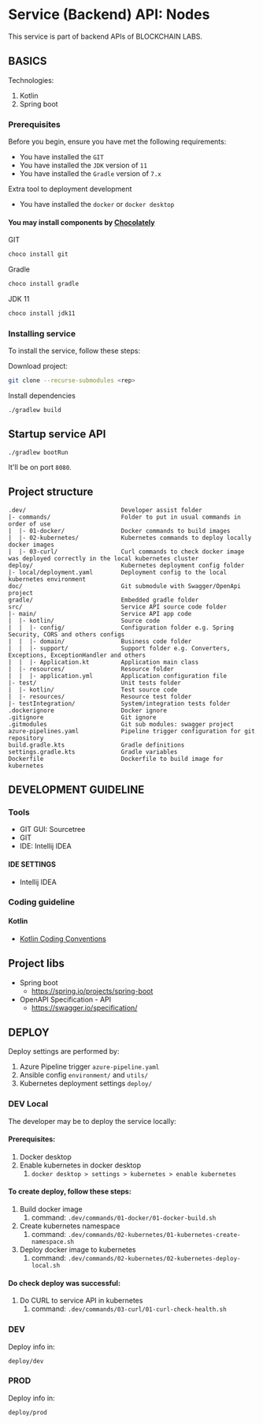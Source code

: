 # Service (Backend) API: Nodes

This service is part of backend APIs of BLOCKCHAIN LABS.

## BASICS

Technologies:
1. Kotlin
1. Spring boot

### Prerequisites

Before you begin, ensure you have met the following requirements:

* You have installed the `GIT`
* You have installed the `JDK` version of `11`
* You have installed the `Gradle` version of `7.x`
  
Extra tool to deployment development 
* You have installed the `docker` or `docker desktop`

#### You may install components by [Chocolately](https://chocolatey.org/)
GIT
```bash
choco install git
```

Gradle
```bash
choco install gradle
```

JDK 11
```bash
choco install jdk11
```

### Installing service

To install the service, follow these steps:

Download project:
```bash
git clone --recurse-submodules <rep>
```

Install dependencies
```shell
./gradlew build
```

## Startup service API
```shell
./gradlew bootRun
```

It'll be on port `8080`.

## Project structure

```
.dev/                           Developer assist folder
|- commands/                    Folder to put in usual commands in order of use
|  |- 01-docker/                Docker commands to build images
|  |- 02-kubernetes/            Kubernetes commands to deploy locally docker images
|  |- 03-curl/                  Curl commands to check docker image was deployed correctly in the local kubernetes cluster
deploy/                         Kubernetes deployment config folder
|- local/deployment.yaml        Deployment config to the local kubernetes environment
doc/                            Git submodule with Swagger/OpenApi project
gradle/                         Embedded gradle folder
src/                            Service API source code folder
|- main/                        Service API app code
|  |- kotlin/                   Source code
|  |  |- config/                Configuration folder e.g. Spring Security, CORS and others configs
|  |  |- domain/                Business code folder
|  |  |- support/               Support folder e.g. Converters, Exceptions, ExceptionHandler and others
|  |  |- Application.kt         Application main class
|  |- resources/                Resource folder
|  |  |- application.yml        Application configuration file
|- test/                        Unit tests folder
|  |- kotlin/                   Test source code
|  |- resources/                Resource test folder
|- testIntegration/             System/integration tests folder
.dockerignore                   Docker ignore
.gitignore                      Git ignore
.gitmodules                     Git sub modules: swagger project
azure-pipelines.yaml            Pipeline trigger configuration for git repository
build.gradle.kts                Gradle definitions
settings.gradle.kts             Gradle variables
Dockerfile                      Dockerfile to build image for kubernetes
```

## DEVELOPMENT GUIDELINE

### Tools

* GIT GUI: Sourcetree
* GIT
* IDE: Intellij IDEA

#### IDE SETTINGS

* Intellij IDEA


### Coding guideline

#### Kotlin
* [Kotlin Coding Conventions](https://kotlinlang.org/docs/coding-conventions.html)


## Project libs
* Spring boot
    * https://spring.io/projects/spring-boot
* OpenAPI Specification - API
    * https://swagger.io/specification/

## DEPLOY

Deploy settings are performed by:
1. Azure Pipeline trigger `azure-pipeline.yaml`
1. Ansible config `environment/` and `utils/`
1. Kubernetes deployment settings `deploy/`

### DEV Local
The developer may be to deploy the service locally:

#### Prerequisites:
1. Docker desktop
1. Enable kubernetes in docker desktop
    1. `docker desktop > settings > kubernetes > enable kubernetes`

#### To create deploy, follow these steps:
1. Build docker image
    1. command: `.dev/commands/01-docker/01-docker-build.sh`
1. Create kubernetes namespace
    1. command: `.dev/commands/02-kubernetes/01-kubernetes-create-namespace.sh`
1. Deploy docker image to kubernetes
    1. command: `.dev/commands/02-kubernetes/02-kubernetes-deploy-local.sh`

#### Do check deploy was successful:
1. Do CURL to service API in kubernetes
    1. command: `.dev/commands/03-curl/01-curl-check-health.sh`

### DEV
Deploy info in:
```
deploy/dev
```
### PROD
Deploy info in:
```
deploy/prod
```